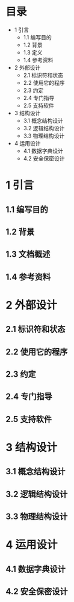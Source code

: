 # 目录
- 1 引言
    - 1.1 编写目的
    - 1.2 背景
    - 1.3 定义
    - 1.4 参考资料
- 2 外部设计
    - 2.1 标识符和状态
    - 2.2 使用它的程序
    - 2.3 约定
    - 2.4 专门指导
    - 2.5 支持软件
- 3 结构设计
    - 3.1 概念结构设计
    - 3.2 逻辑结构设计
    - 3.3 物理结构设计
- 4 运用设计
    - 4.1 数据字典设计
    - 4.2 安全保密设计



# 1 引言

## 1.1 编写目的

## 1.2 背景

## 1.3 文档概述

## 1.4 参考资料


# 2 外部设计

## 2.1 标识符和状态

## 2.2 使用它的程序

## 2.3 约定

## 2.4 专门指导

## 2.5 支持软件


# 3 结构设计

## 3.1 概念结构设计

## 3.2 逻辑结构设计

## 3.3 物理结构设计


# 4 运用设计

## 4.1 数据字典设计

## 4.2 安全保密设计





